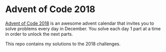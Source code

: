 # Advent of Code 2018

[Advent of Code 2018](https://adventofcode.com/2018) is an awesome advent calendar that invites you to solve problems every day in December. You solve each day 1 part at a time in order to unlock the next parts.

This repo contains my solutions to the 2018 challenges.
